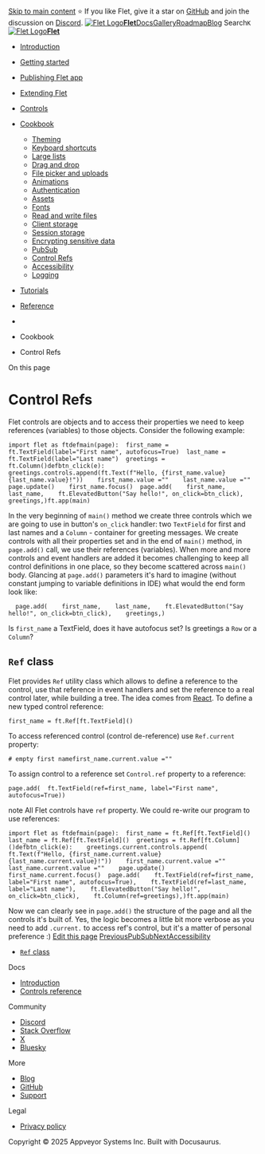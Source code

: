 [Skip to main content](https://flet.dev/docs/cookbook/control-refs/#__docusaurus_skipToContent_fallback)
⭐️ If you like Flet, give it a star on [GitHub](https://github.com/flet-dev/flet) and join the discussion on [Discord](https://discord.gg/dzWXP8SHG8).
[![Flet Logo](https://flet.dev/img/logo.svg)**Flet**](https://flet.dev/)[Docs](https://flet.dev/docs/)[Gallery](https://flet.dev/gallery)[Roadmap](https://flet.dev/roadmap)[Blog](https://flet.dev/blog)
[](https://github.com/flet-dev/flet)
Search`K`
[![Flet Logo](https://flet.dev/img/logo.svg)**Flet**](https://flet.dev/)
  * [Introduction](https://flet.dev/docs/)
  * [Getting started](https://flet.dev/docs/getting-started/)
  * [Publishing Flet app](https://flet.dev/docs/publish)
  * [Extending Flet](https://flet.dev/docs/cookbook/control-refs/)
  * [Controls](https://flet.dev/docs/controls)
  * [Cookbook](https://flet.dev/docs/cookbook/control-refs/)
    * [Theming](https://flet.dev/docs/cookbook/theming)
    * [Keyboard shortcuts](https://flet.dev/docs/cookbook/keyboard-shortcuts)
    * [Large lists](https://flet.dev/docs/cookbook/large-lists)
    * [Drag and drop](https://flet.dev/docs/cookbook/drag-and-drop)
    * [File picker and uploads](https://flet.dev/docs/cookbook/file-picker-and-uploads)
    * [Animations](https://flet.dev/docs/cookbook/animations)
    * [Authentication](https://flet.dev/docs/cookbook/authentication)
    * [Assets](https://flet.dev/docs/cookbook/assets)
    * [Fonts](https://flet.dev/docs/cookbook/fonts)
    * [Read and write files](https://flet.dev/docs/cookbook/read-and-write-files)
    * [Client storage](https://flet.dev/docs/cookbook/client-storage)
    * [Session storage](https://flet.dev/docs/cookbook/session-storage)
    * [Encrypting sensitive data](https://flet.dev/docs/cookbook/encrypting-sensitive-data)
    * [PubSub](https://flet.dev/docs/cookbook/pub-sub)
    * [Control Refs](https://flet.dev/docs/cookbook/control-refs)
    * [Accessibility](https://flet.dev/docs/cookbook/accessibility)
    * [Logging](https://flet.dev/docs/cookbook/logging)
  * [Tutorials](https://flet.dev/docs/tutorials)
  * [Reference](https://flet.dev/docs/reference)


  * [](https://flet.dev/)
  * Cookbook
  * Control Refs


On this page
# Control Refs
Flet controls are objects and to access their properties we need to keep references (variables) to those objects.
Consider the following example:
```
import flet as ftdefmain(page):  first_name = ft.TextField(label="First name", autofocus=True)  last_name = ft.TextField(label="Last name")  greetings = ft.Column()defbtn_click(e):    greetings.controls.append(ft.Text(f"Hello, {first_name.value}{last_name.value}!"))    first_name.value =""    last_name.value =""    page.update()    first_name.focus()  page.add(    first_name,    last_name,    ft.ElevatedButton("Say hello!", on_click=btn_click),    greetings,)ft.app(main)
```

In the very beginning of `main()` method we create three controls which we are going to use in button's `on_click` handler: two `TextField` for first and last names and a `Column` - container for greeting messages. We create controls with all their properties set and in the end of `main()` method, in `page.add()` call, we use their references (variables).
When more and more controls and event handlers are added it becomes challenging to keep all control definitions in one place, so they become scattered across `main()` body. Glancing at `page.add()` parameters it's hard to imagine (without constant jumping to variable definitions in IDE) what would the end form look like:
```
  page.add(    first_name,    last_name,    ft.ElevatedButton("Say hello!", on_click=btn_click),    greetings,)
```

Is `first_name` a TextField, does it have autofocus set? Is greetings a `Row` or a `Column`?
## `Ref` class[​](https://flet.dev/docs/cookbook/control-refs/#ref-class "Direct link to ref-class")
Flet provides `Ref` utility class which allows to define a reference to the control, use that reference in event handlers and set the reference to a real control later, while building a tree. The idea comes from [React](https://reactjs.org/docs/refs-and-the-dom.html).
To define a new typed control reference:
```
first_name = ft.Ref[ft.TextField]()
```

To access referenced control (control de-reference) use `Ref.current` property:
```
# empty first namefirst_name.current.value =""
```

To assign control to a reference set `Control.ref` property to a reference:
```
page.add(  ft.TextField(ref=first_name, label="First name", autofocus=True))
```

note
All Flet controls have `ref` property.
We could re-write our program to use references:
```
import flet as ftdefmain(page):  first_name = ft.Ref[ft.TextField]()  last_name = ft.Ref[ft.TextField]()  greetings = ft.Ref[ft.Column]()defbtn_click(e):    greetings.current.controls.append(      ft.Text(f"Hello, {first_name.current.value}{last_name.current.value}!"))    first_name.current.value =""    last_name.current.value =""    page.update()    first_name.current.focus()  page.add(    ft.TextField(ref=first_name, label="First name", autofocus=True),    ft.TextField(ref=last_name, label="Last name"),    ft.ElevatedButton("Say hello!", on_click=btn_click),    ft.Column(ref=greetings),)ft.app(main)
```

Now we can clearly see in `page.add()` the structure of the page and all the controls it's built of.
Yes, the logic becomes a little bit more verbose as you need to add `.current.` to access ref's control, but it's a matter of personal preference :)
[Edit this page](https://github.com/flet-dev/website/edit/main/docs/cookbook/control-refs.md)
[PreviousPubSub](https://flet.dev/docs/cookbook/pub-sub)[NextAccessibility](https://flet.dev/docs/cookbook/accessibility)
  * [`Ref` class](https://flet.dev/docs/cookbook/control-refs/#ref-class)


Docs
  * [Introduction](https://flet.dev/docs)
  * [Controls reference](https://flet.dev/docs/controls)


Community
  * [Discord](https://discord.gg/dzWXP8SHG8)
  * [Stack Overflow](https://stackoverflow.com/questions/tagged/flet)
  * [X](https://x.com/fletdev)
  * [Bluesky](https://bsky.app/profile/fletdev.bsky.social)


More
  * [Blog](https://flet.dev/blog)
  * [GitHub](https://github.com/flet-dev/flet)
  * [Support](https://flet.dev/support)


Legal
  * [Privacy policy](https://flet.dev/privacy-policy)


Copyright © 2025 Appveyor Systems Inc. Built with Docusaurus.
